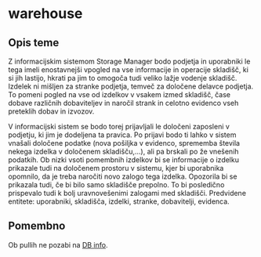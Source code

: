 # warehouse

## Opis teme
Z informacijskim sistemom Storage Manager bodo podjetja in uporabniki le tega imeli enostavnejši vpogled na vse informacije in operacije skladišč, ki si jih lastijo, hkrati pa jim to omogoča tudi veliko lažje vodenje skladišč.
Izdelek ni mišljen za stranke podjetja, temveč za določene delavce podjetja. To pomeni pogled na vse od izdelkov v vsakem izmed skladišč, čase dobave različnih dobaviteljev in naročil strank in celotno evidenco vseh preteklih dobav in izvozov.
 
V informacijski sistem se bodo torej prijavljali le določeni zaposleni v podjetju, ki jim je dodeljena ta pravica. Po prijavi bodo ti lahko v sistem vnašali določene podatke (nova pošiljka v evidenco, sprememba števila nekega izdelka v določenem skladišču,...), ali pa brskali po že vnešenih podatkih.
Ob nizki vsoti pomembnih izdelkov bi se informacije o izdelku prikazale tudi na določenem prostoru v sistemu, kjer bi uporabnika opomnilo, da je treba naročiti novo zalogo tega izdelka. Opozorila bi se prikazala tudi, če bi bilo samo skladišče prepolno. To bi posledično prispevalo tudi k bolj uravnovešenimi zalogami med skladišči.
Predvidene entitete: uporabniki, skladišča, izdelki, stranke, dobavitelji, evidenca.

## Pomembno
Ob pullih ne pozabi na [DB info](https://github.com/GreTimotej/warehouse/blob/62686aee7fdde8f007f60f228761ee8d681aefa1/web/appsettings.json#L10).
